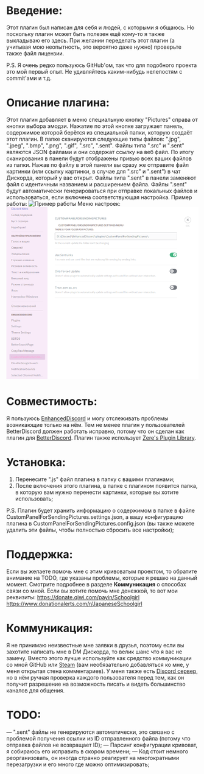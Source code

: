 # Введение:
Этот плагин был написан для себя и людей, с которыми я общаюсь. Но поскольку плагин может быть полезен ещё кому-то я также выкладываю его здесь. При желании переделать этот плагин (а учитывая мою неопытность, это вероятно даже нужно) проверьте также файл лицензии.

P.S. Я очень редко пользуюсь GitHub'ом, так что для подобного проекта это мой первый опыт. Не удивляйтесь каким-нибудь нелепостям с commit'ами и т.д.

# Описание плагина:
Этот плагин добавляет в меню специальную кнопку "Pictures" справа от кнопки выбора эмодзи. Нажатие по этой кнопке загружает панель, содержимое которой берётся из специальной папки, которую создаёт этот плагин. В папке сканируются следующие типы файлов: ".jpg", ".jpeg", ".bmp", ".png", ".gif", ".src", ".sent".
Файлы типа ".src" и ".sent" являются JSON файлами и они содержат ссылку на веб файл.
По итогу сканирования в панели будут отображены привью всех ваших файлов из папки. Нажав по файлу в этой панели вы сразу же отправите файл картинки (или ссылку картинки, в случае для ".src" и ".sent") в чат Дискорда, который у вас открыт.
Файлы типа ".sent" в панели заменяют файл с идентичным названием и расширением файла. Файлы ".sent" будут автоматически генерироваться при отправке локальных файлов и использоваться, если включена соответствующая настройка.
Пример работы:
![Пример работы](https://raw.githubusercontent.com/Japanese-Schoolgirl/DiscordPlugin-CustomPanelForSendingPictures/main/Previews/WorkExample.gif)
Меню настроек:
![Меню настроек](https://raw.githubusercontent.com/Japanese-Schoolgirl/DiscordPlugin-CustomPanelForSendingPictures/main/Previews/Settings.png)

# Совместимость:
Я пользуюсь [EnhancedDiscord](https://github.com/joe27g/EnhancedDiscord) и могу отслеживать проблемы возникающие только на нём. Тем не менее плагин у пользователей BetterDiscord должен работать исправно, потому что он сделан как плагин для [BetterDiscord](https://github.com/rauenzi/BetterDiscordApp).
Плагин также использует [Zere's Plugin Library](https://rauenzi.github.io/BDPluginLibrary/release/0PluginLibrary.plugin.js).

# Установка:
1) Перенесите ".js" файл плагина в папку с вашими плагинами;
2) После включения этого плагина, в папке с плагином появится папка, в которую вам нужно перенести картинки, которые вы хотите использовать;

P.S. Плагин будет хранить информацию о содержимом в папке в файле CustomPanelForSendingPictures.settings.json, а вашу конфигурацию плагина в CustomPanelForSendingPictures.config.json (вы также можете удалить эти файлы, чтобы полностью сбросить все настройки);
# Поддержка:
Если вы желаете помочь мне с этим кривоватым проектом, то обратите внимание на TODO, где указаны проблемы, которые я решаю на данный момент. Смотрите подробнее в разделе **Коммуникация** о способах связи со мной.
Если вы хотите помочь мне денежкой, то вот мои реквизиты:
https://donate.qiwi.com/payin/Schoolgirl
https://www.donationalerts.com/r/JapaneseSchoolgirl

# Коммуникация:
Я не принимаю неизвестные мне заявки в друзья, поэтому если вы захотите написать мне в DM Дискорда, то велик шанс что я вас не замечу. Вместо этого лучше используйте как средство коммуникации со мной GitHub или [Steam](https://steamcommunity.com/id/EternalSchoolgirl/) (вам необязательно добавляться ко мне, у меня открытая стена комментариев). У меня также есть [Discord сервер](https://discord.gg/nZMbKkw), но в нём ручная проверка каждого пользователя перед тем, как он получит разрешение на возможность писать и видеть большинство каналов для общения.

# TODO:
— ".sent" файлы не генерируются автоматически, это связано с проблемой получения ссылки из ID отправленного файла (потому что отправка файлов не возвращает ID);
— Парсинг конфигурации кривоват, я собираюсь его исправить в скором времени;
— Код стоит немного реорганизовать, он иногда странно реагирует на многократными перезагрузки и его много где можно оптимизировать;
